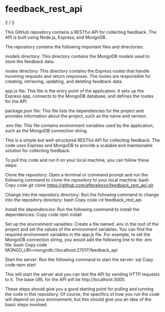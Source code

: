 # feedback_rest_api

2 / 2

This GitHub repository contains a RESTful API for collecting feedback. The API is built using Node.js, Express, and MongoDB.

The repository contains the following important files and directories:

models directory: This directory contains the MongoDB models used to store the feedback data.

routes directory: This directory contains the Express routes that handle incoming requests and return responses. The routes are responsible for creating, retrieving, updating, and deleting feedback data.

app.js file: This file is the entry point of the application. It sets up the Express app, connects to the MongoDB database, and defines the routes for the API.

package.json file: This file lists the dependencies for the project and provides information about the project, such as the name and version.

.env file: This file contains environment variables used by the application, such as the MongoDB connection string.

This is a simple but well-structured RESTful API for collecting feedback. The code uses Express and MongoDB to provide a scalable and maintainable solution for collecting feedback.

To pull this code and run it on your local machine, you can follow these steps:

Clone the repository: Open a terminal or command prompt and run the following command to clone the repository to your local machine:
bash
Copy code
git clone https://github.com/afteralexxo/feedback_rest_api.git

Change into the repository directory: Run the following command to change into the repository directory:
bash
Copy code
cd feedback_rest_api

Install the dependencies: Run the following command to install the dependencies:
Copy code
npm install

Set up the environment variables: Create a file named .env in the root of the project and set the values of the environment variables. You can find the required environment variables in the app.js file. For example, to set the MongoDB connection string, you would add the following line to the .env file:
bash
Copy code
MONGO_URI=mongodb://localhost:27017/feedback_api

Start the server: Run the following command to start the server:
sql
Copy code
npm start


This will start the server and you can test the API by sending HTTP requests to it. The base URL for the API will be http://localhost:3000.

These steps should give you a good starting point for pulling and running the code in this repository. Of course, the specifics of how you run the code will depend on your environment, but this should give you an idea of the basic steps involved.
